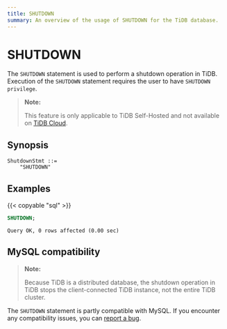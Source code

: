 ```yaml
---
title: SHUTDOWN
summary: An overview of the usage of SHUTDOWN for the TiDB database.
---
```


# SHUTDOWN

The `SHUTDOWN` statement is used to perform a shutdown operation in TiDB. Execution of the `SHUTDOWN` statement requires the user to have `SHUTDOWN privilege`.

> **Note:**
>
> This feature is only applicable to TiDB Self-Hosted and not available on [TiDB Cloud](https://docs.pingcap.com/tidbcloud/).

## Synopsis

```ebnf+diagram
ShutdownStmt ::=
    "SHUTDOWN"
```

## Examples

{{< copyable "sql" >}}

```sql
SHUTDOWN;
```

```
Query OK, 0 rows affected (0.00 sec)
```

## MySQL compatibility

> **Note:**
>
> Because TiDB is a distributed database, the shutdown operation in TiDB stops the client-connected TiDB instance, not the entire TiDB cluster.

The `SHUTDOWN` statement is partly compatible with MySQL. If you encounter any compatibility issues, you can [report a bug](https://docs.pingcap.com/tidb/stable/support).
